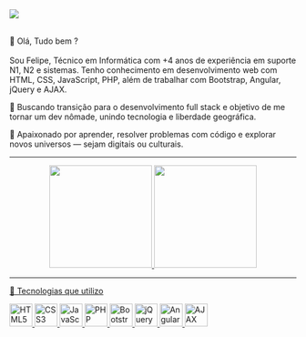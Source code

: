 
<!--
**PhilCard/PhilCard** is a ✨ _special_ ✨ repository because its `README.md` (this file) appears on your GitHub profile.

Here are some ideas to get you started:

- 🔭 I’m currently working on ...
- 🌱 I’m currently learning ...
- 👯 I’m looking to collaborate on ...
- 🤔 I’m looking for help with ...
- 💬 Ask me about ...
- 📫 How to reach me: ...
- 😄 Pronouns: ...
- ⚡ Fun fact: ...
-->

<div align="start">
  <img src="https://media1.tenor.com/m/5uJmEszssJwAAAAd/neo-is-sleeping-matrix.gif">
</div>

<br>

👋 Olá, Tudo bem ? 
<br> <br>
Sou Felipe, Técnico em Informática com +4 anos de experiência em suporte N1, N2 e sistemas. Tenho conhecimento em desenvolvimento web com HTML, CSS, JavaScript, PHP, além de trabalhar com Bootstrap, Angular, jQuery e AJAX.

🎯 Buscando transição para o desenvolvimento full stack e objetivo de me tornar um dev nômade, unindo tecnologia e liberdade geográfica.

🚀 Apaixonado por aprender, resolver problemas com código e explorar novos universos — sejam digitais ou culturais.

<hr>
<div align="center">
  <a href="https://github.com/PhilCard">
  <img height="180em" src="https://github-readme-stats.vercel.app/api?username=PhilCard&show_icons=true&theme=dracula&include_all_commits">
  <img height="180em" src="https://github-readme-stats.vercel.app/api/top-langs/?username=PhilCard&layout=compact&langs_count=7&theme=dracula">
</div>
<hr>
    
🚀 Tecnologias que utilizo
<p align="left"> <img src="https://cdn.jsdelivr.net/gh/devicons/devicon/icons/html5/html5-original.svg" alt="HTML5" width="40" height="40"/> <img src="https://cdn.jsdelivr.net/gh/devicons/devicon/icons/css3/css3-original.svg" alt="CSS3" width="40" height="40"/> <img src="https://cdn.jsdelivr.net/gh/devicons/devicon/icons/javascript/javascript-original.svg" alt="JavaScript" width="40" height="40"/> <img src="https://cdn.jsdelivr.net/gh/devicons/devicon/icons/php/php-original.svg" alt="PHP" width="40" height="40"/> <img src="https://cdn.jsdelivr.net/gh/devicons/devicon/icons/bootstrap/bootstrap-original.svg" alt="Bootstrap" width="40" height="40"/> <img src="https://cdn.jsdelivr.net/gh/devicons/devicon/icons/jquery/jquery-original.svg" alt="jQuery" width="40" height="40"/> <img src="https://cdn.jsdelivr.net/gh/devicons/devicon/icons/angularjs/angularjs-original.svg" alt="Angular" width="40" height="40"/> <img src="https://img.shields.io/badge/AJAX-black?style=for-the-badge&logo=lightning&logoColor=white" alt="AJAX" height="40"/> </p>
